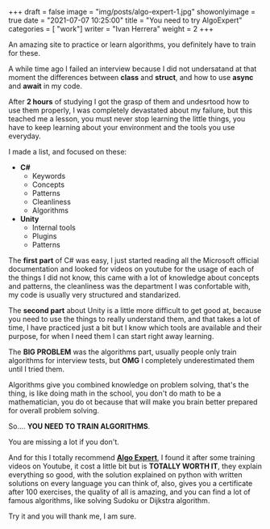 +++
draft = false
image = "img/posts/algo-expert-1.jpg"
showonlyimage = true
date = "2021-07-07 10:25:00"
title = "You need to try AlgoExpert"
categories = [ "work"]
writer = "Ivan Herrera"
weight = 2
+++

An amazing site to practice or learn algorithms, you definitely have to train for these.
<!--more-->

A while time ago I failed an interview because I did not undersatand at that moment the differences between **class** and **struct**, and how to use **async** and **await** in my code.

After **2 hours** of studying I got the grasp of them and undesrtood how to use them properly, I was completely devastated about my failure, but this teached me a lesson, you must never stop learning the little things, you have to keep learning about your environment and the tools you use everyday.

I made a list, and focused on these:

- **C#**
  - Keywords
  - Concepts
  - Patterns
  - Cleanliness
  - Algorithms
- **Unity**
  - Internal tools
  - Plugins
  - Patterns

The **first part** of C# was easy, I just started reading all the Microsoft official documentation and looked for videos on youtube for the usage of each of the things I did not know, this came with a lot of knowledge about concepts and patterns, the cleanliness was the department I was confortable with, my code is usually very structured and standarized.

The **second part** about Unity is a little more difficult to get good at, because you need to use the things to really understand them, and that takes a lot of time, I have practiced just a bit but I know which tools are available and their purpose, for when I need them I can start right away learning.

The **BIG PROBLEM** was the algorithms part, usually people only train algorithms for interview tests, but **OMG** I completely underestimated them until I tried them.

Algorithms give you combined knowledge on problem solving, that's the thing, is like doing math in the school, you don't do math to be a mathematician, you do ot because that will make you brain better prepared for overall problem solving.

So.... **YOU NEED TO TRAIN ALGORITHMS**.

You are missing a lot if you don't.

And for this I totally recommend **[Algo Expert](https://www.algoexpert.io/)**, I found it after some training videos on Youtube, it cost a little bit but is **TOTALLY WORTH IT**, they explain everything so good, with the solution explained on python with written solutions on every language you can think of, also, gives you a certificate after 100 exercises, the quality of all is amazing, and you can find a lot of famous algorithms, like solving Sudoku or Dijkstra algorithm.

Try it and you will thank me, I am sure.